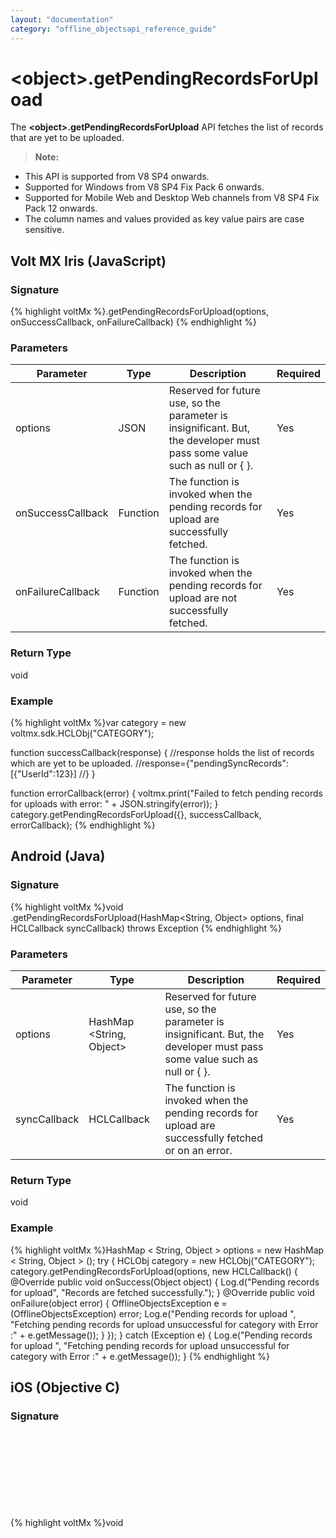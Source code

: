 ```yaml
---
layout: "documentation"
category: "offline_objectsapi_reference_guide"
---
```



\<object\>.getPendingRecordsForUpload
===================================

The **\<object\>.getPendingRecordsForUpload** API fetches the list of records that are yet to be uploaded.

> **Note:**  
*   This API is supported from V8 SP4 onwards.  
*   Supported for Windows from V8 SP4 Fix Pack 6 onwards.  
*   Supported for Mobile Web and Desktop Web channels from V8 SP4 Fix Pack 12 onwards.  
*   The column names and values provided as key value pairs are case sensitive.  

Volt MX  Iris (JavaScript)
-------------------------------

### Signature

{% highlight voltMx %}<object>.getPendingRecordsForUpload(options, onSuccessCallback, onFailureCallback)
{% endhighlight %}

### Parameters

  
| Parameter | Type | Description | Required |
| --- | --- | --- | --- |
| options | JSON | Reserved for future use, so the parameter is insignificant. But, the developer must pass some value such as null or { }. | Yes |
| onSuccessCallback | Function | The function is invoked when the pending records for upload are successfully fetched. | Yes |
| onFailureCallback | Function | The function is invoked when the pending records for upload are not successfully fetched. | Yes |

### Return Type

void

### Example

{% highlight voltMx %}var category = new voltmx.sdk.HCLObj("CATEGORY");

function successCallback(response) {
    //response holds the list of records which are yet to be uploaded.
    //response={"pendingSyncRecords": [{"UserId":123}]
    //}
}

function errorCallback(error) {
    voltmx.print("Failed to fetch pending records for uploads with error: " + JSON.stringify(error));
}
category.getPendingRecordsForUpload({}, successCallback, errorCallback);
{% endhighlight %}

Android (Java)
--------------

### Signature

{% highlight voltMx %}void <object>.getPendingRecordsForUpload(HashMap<String, Object> options, final HCLCallback syncCallback) throws Exception
{% endhighlight %}

### Parameters

  
| Parameter | Type | Description | Required |
| --- | --- | --- | --- |
| options | HashMap <String, Object> | Reserved for future use, so the parameter is insignificant. But, the developer must pass some value such as null or { }. | Yes |
| syncCallback | HCLCallback | The function is invoked when the pending records for upload are successfully fetched or on an error. | Yes |

### Return Type

void

### Example

{% highlight voltMx %}HashMap < String, Object > options = new HashMap < String, Object > ();
try {
    HCLObj category = new HCLObj("CATEGORY");
    category.getPendingRecordsForUpload(options, new HCLCallback() {
        @Override
        public void onSuccess(Object object) {
            Log.d("Pending records for upload", "Records are fetched
 successfully.");
        }
        @Override
        public void onFailure(object error) {
            OfflineObjectsException e = (OfflineObjectsException) error;
            Log.e("Pending records for upload ", "Fetching pending
 records for upload unsuccessful for category with Error :" + e.getMessage());
        }
    });
} catch (Exception e) {
    Log.e("Pending records for upload ", "Fetching pending
	records for upload unsuccessful for category with Error :" +
        e.getMessage());
}
{% endhighlight %}

iOS (Objective C)
-----------------

### Signature

{% highlight voltMx %}void <object> getPendingRecordsForUpload:(NSDictionary <NSString *, id> *)options 
		onSuccess:(HCLSuccessCompletionHandler)onSuccess 
		onFailure:(HCLFailureCompletionHandler)onFailure
{% endhighlight %}

### Parameters

  
| Parameter | Type | Description | Required |
| --- | --- | --- | --- |
| options | NSDictionary<NSString \*, id> | Reserved for future use, so the parameter is insignificant. But, the developer must pass some value such as null or { }. | Yes |
| onSuccess | HCLSuccessCompletionHandler | The function is invoked when the pending records for upload are successfully fetched. | Yes |
| onFailure | HCLFailureCompletionHandler | The function is invoked when the pending records for upload are not successfully fetched. | Yes |

### Return Type

void

### Example

{% highlight voltMx %}NSError * error;
HCLObj * category = [
    [HCLObj alloc] initWithName: @"CATEGORY"
    error: & error
];

if (!error) {
    [category getPendingRecordsForUpload: options
        onSuccess: ^ (id object) {
            NSLog(@"Records pending for upload fetched
		successfully.");
        }
        onFailure: ^ (id object) {
            OfflineObjectsError * error = (OfflineObjectsError) object;
            NSLog(@"Records pending for upload couldn’t be
		fetched with error %@", [error.userInfo localizedDescription]);
        }
    ];
} else {
    NSLog(@"HCLObj couldn’t be
	initialized with error %@", [error.userInfo localizedDescription]);
}
{% endhighlight %}
